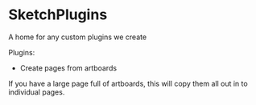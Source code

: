 # SketchPlugins
A home for any custom plugins we create


Plugins:
- Create pages from artboards

If you have a large page full of artboards, this will copy them all out in to individual pages.